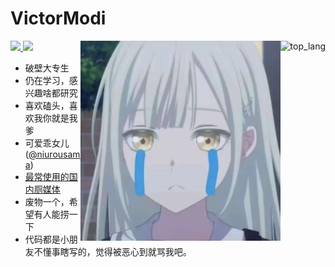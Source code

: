 # VictorModi
<a href="https://github.com/VictorModi" target="_blank">
<img align="right" src="https://github-readme-stats.vercel.app/api/top-langs/?username=VictorModi&theme=dark"  alt="top_lang"/>
</a>

<a href="https://stats.fm/262" target="_blank">
<img src="https://spotify-github-profile.kittinanx.com/api/view?uid=31tkakwemqx2ktplrko5vcmxlpcq&cover_image=true&theme=novatorem&show_offline=true&background_color=121212&interchange=true&bar_color=53b14f&bar_color_cover=true">
</a>

<a href="https://github.com/VictorModi" target="_blank">
<img src="https://github-readme-stats.vercel.app/api/?username=VictorModi&theme=dark"/>
</a>

<img align="right" width="320px" height="320px" src="https://github.com/VictorModi/VictorModi/blob/main/img/cryingMutsumi.jpg">

+ 破壁大专生
+ 仍在学习，感兴趣啥都研究
+ 喜欢磕头，喜欢我你就是我爹
+ 可爱乖女儿 ([@niurousama](https://github.com/niurousama))
+ [最常使用的国内厕媒体](https://space.bilibili.com/11337605)
+ 废物一个，希望有人能捞一下
+ 代码都是小朋友不懂事瞎写的，觉得被恶心到就骂我吧。
